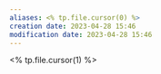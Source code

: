 ```yaml
---
aliases: <% tp.file.cursor(0) %>
creation date: 2023-04-28 15:46
modification date: 2023-04-28 15:46
---
```


<% tp.file.cursor(1) %>



